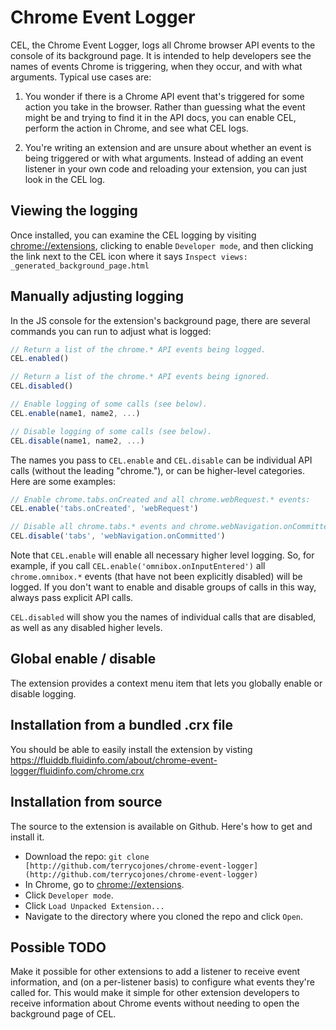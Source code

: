 # Chrome Event Logger

CEL, the Chrome Event Logger, logs all Chrome browser API events to the
console of its background page.  It is intended to help developers see the
names of events Chrome is triggering, when they occur, and with what
arguments. Typical use cases are:

1.  You wonder if there is a Chrome API event that's triggered for some
    action you take in the browser. Rather than guessing what the event
    might be and trying to find it in the API docs, you can enable CEL,
    perform the action in Chrome, and see what CEL logs.

1.  You're writing an extension and are unsure about whether an event is
    being triggered or with what arguments. Instead of adding an event
    listener in your own code and reloading your extension, you can just
    look in the CEL log.

## Viewing the logging

Once installed, you can examine the CEL logging by visiting
[chrome://extensions](chrome://extensions), clicking to enable `Developer
mode`, and then clicking the link next to the CEL icon where it says
`Inspect views: _generated_background_page.html`

## Manually adjusting logging

In the JS console for the extension's background page, there are several
commands you can run to adjust what is logged:

```javascript
// Return a list of the chrome.* API events being logged. 
CEL.enabled()

// Return a list of the chrome.* API events being ignored.
CEL.disabled()

// Enable logging of some calls (see below).
CEL.enable(name1, name2, ...)

// Disable logging of some calls (see below).
CEL.disable(name1, name2, ...)
```

The names you pass to `CEL.enable` and `CEL.disable` can be individual API
calls (without the leading "chrome."), or can be higher-level categories.
Here are some examples:

```javascript
// Enable chrome.tabs.onCreated and all chrome.webRequest.* events:
CEL.enable('tabs.onCreated', 'webRequest')

// Disable all chrome.tabs.* events and chrome.webNavigation.onCommitted
CEL.disable('tabs', 'webNavigation.onCommitted')
```

Note that `CEL.enable` will enable all necessary higher level logging. So,
for example, if you call `CEL.enable('omnibox.onInputEntered')` all
`chrome.omnibox.*` events (that have not been explicitly disabled) will be
logged.  If you don't want to enable and disable groups of calls in this
way, always pass explicit API calls.

`CEL.disabled` will show you the names of individual calls that are
disabled, as well as any disabled higher levels.

## Global enable / disable

The extension provides a context menu item that lets you globally enable or
disable logging.

## Installation from a bundled .crx file

You should be able to easily install the extension by visting
https://fluiddb.fluidinfo.com/about/chrome-event-logger/fluidinfo.com/chrome.crx

## Installation from source

The source to the extension is available on Github. Here's how to get and
install it.

* Download the repo: `git clone [http://github.com/terrycojones/chrome-event-logger](http://github.com/terrycojones/chrome-event-logger)`
* In Chrome, go to [chrome://extensions](chrome://extensions).
* Click `Developer mode`.
* Click `Load Unpacked Extension...`
* Navigate to the directory where you cloned the repo and click `Open`.

## Possible TODO

Make it possible for other extensions to add a listener to receive event
information, and (on a per-listener basis) to configure what events they're
called for. This would make it simple for other extension developers to
receive information about Chrome events without needing to open the
background page of CEL.
